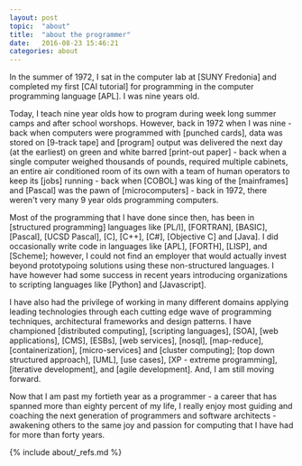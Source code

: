 ```yaml
---
layout: post
topic:  "about"
title:  "about the programmer"
date:   2016-08-23 15:46:21
categories: about
---
```


In the summer of 1972, I sat in the computer lab at [SUNY Fredonia] and completed my first [CAI tutorial] for
programming in the computer programming language [APL]. I was nine years old.

Today, I teach nine year olds how to program during week long summer camps and after school worshops. However,
back in 1972 when I was nine - back when computers were programmed with [punched cards], data was stored on
[9-track tape] and [program] output was delivered the next day (at the earliest) on green and white barred
[print-out paper] - back when a single computer weighed thousands of pounds, required multiple cabinets, an entire air
conditioned room of its own with a team of human operators to keep its [jobs] running - back when [COBOL] was king of
the [mainframes] and [Pascal] was the pawn of [microcomputers] - back in 1972, there weren't very many 9 year olds
programming computers.

Most of the programming that I have done since then, has been in [structured programming] languages like [PL/I],
[FORTRAN], [BASIC], [Pascal], [UCSD Pascal], [C], [C++], [C#], [Objective C] and [Java]. I did occasionally write code
in languages like [APL], [FORTH], [LISP], and [Scheme]; however, I could not find an employer that would actually
invest beyond prototypoing solutions using these non-structured languages. I have however had some success in recent
years introducing organizations to scripting languages like [Python] and [Javascript].

I have also had the privilege of working in many different domains applying leading technologies through each cutting
edge wave of programming techniques, architectural frameworks and design patterns. I have championed
[distributed computing], [scripting languages], [SOA], [web applications], [CMS], [ESBs], [web services], [nosql],
[map-reduce], [containerization], [micro-services] and [cluster computing]; [top down structured approach], [UML],
[use cases], [XP - extreme programming], [iterative development], and [agile development]. And, I am still moving
forward.

Now that I am past my fortieth year as a programmer - a career that has spanned more than eighty percent of my life, I
really enjoy most guiding and coaching the next generation of programmers and software architects - awakening others to
the same joy and passion for computing that I have had for more than forty years.

<!-- ============================================================================================================== -->

{% include about/_refs.md %}

